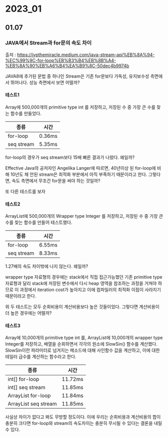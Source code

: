 # 2023_01

## 01.07

### JAVA에서 Stream과 for문의 속도 차이

출처 : https://jypthemiracle.medium.com/java-stream-api%EB%8A%94-%EC%99%9C-for-loop%EB%B3%B4%EB%8B%A4-%EB%8A%90%EB%A6%B4%EA%B9%8C-50dec4b9974b

JAVA8에 추가된 문법 중 하나인 Stream은 기존 for문보다 가독성, 유지보수성 측면에서 뛰어나다.
성능 측면에서 보면 어떨까?

#### 테스트1

Array에 500,000개의 primitive type int 를 저장하고, 저장된 수 중 가장 큰 수를 찾는 함수를 만들었다.

| 종류       | 시간   |
| ---------- | ------ |
| for-loop   | 0.36ms |
| seq stream | 5.35ms |

for-loop의 경우가 seq stream보다 15배 빠른 결과가 나왔다. 왜일까?</br>

Effective Java의 공저자인 Angelika Langer에 따르면, 40년이상 된 for-loop에 비해 10년도 채 안된 stream은 최적화 부분에서 아직 부족하기 때문이라고 한다.
그렇다면, 속도 측면에서 무조건 for문을 써야 하는 것일까?</br>

또 다른 테스트를 보자

#### 테스트2

ArrayList에 500,000개의 Wrapper type Integer 를 저장하고, 저장된 수 중 가장 큰 수를 찾는 함수를 만들어 테스트했다.

| 종류       | 시간   |
| ---------- | ------ |
| for-loop   | 6.55ms |
| seq stream | 8.33ms |

1.27배의 속도 차이밖에 나지 않는다. 왜일까?</br>

wrapper type 자료형의 경우에는 stack에서 직접 접근가능했던 기존 primitive type 자료형과 달리 stack에 저장된 변수에서 다시 heap 영역을 참조하는 과정을 거쳐야 하므로 이 과정에서 iteration cost가 높아지고 이에 컴파일러의 최적화 이점이 사라지기 때문이라고 한다.</br>

위 두 테스트는 모두 순회비용이 계산비용보다 높은 것들이었다. 그렇다면 계산비용이 더 높은 경우에는 어떨까?

#### 테스트3

Array에 10,000개의 primitive type int 를, ArrayList에 10,000개의 wrapper type Integer를 저장하고, 배열을 순회하면서 각각의 원소에 SlowSin() 함수를 계산했다. SlowSin이란 파라미터로 넘겨지는 메소드에 대해 사인함수 값을 계산하고, 이에 대한 테일러 급수를 계산하는 함수라고 한다.

| 종류                          | 시간    |
| ----------------------------- | ------- |
| int[] for-loop                | 11.72ms |
| int[] seq stream              | 11.85ms |
| ArrayList<Integer> for-loop   | 11.84ms |
| ArrayList<Integer> seq stream | 11.85ms |

사실상 차이가 없다고 봐도 무방할 정도이다. 이에 우리는 순회비용과 계산비용의 합이 충분히 크다면 for-loop와 stream의 속도차이는 충분히 무시될 수 있다는 결론을 내릴 수 있다.
